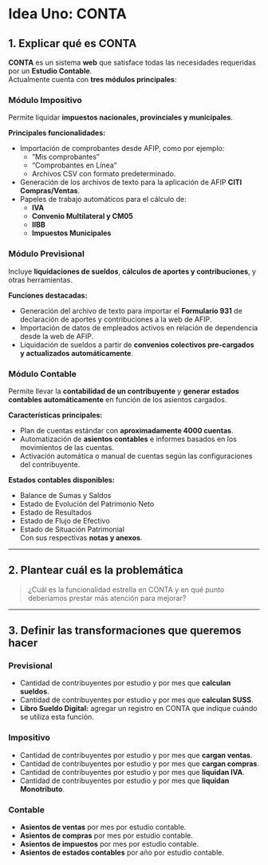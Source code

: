 # Idea Uno: CONTA

## 1. Explicar qué es CONTA

**CONTA** es un sistema **web** que satisface todas las necesidades requeridas por un **Estudio Contable**.  
Actualmente cuenta con **tres módulos principales**:

### Módulo Impositivo
Permite liquidar **impuestos nacionales, provinciales y municipales**.

**Principales funcionalidades:**
- Importación de comprobantes desde AFIP, como por ejemplo:
  - “Mis comprobantes”
  - “Comprobantes en Línea”
  - Archivos CSV con formato predeterminado.
- Generación de los archivos de texto para la aplicación de AFIP **CITI Compras/Ventas**.
- Papeles de trabajo automáticos para el cálculo de:
  - **IVA**
  - **Convenio Multilateral y CM05**
  - **IIBB**
  - **Impuestos Municipales**

### Módulo Previsional
Incluye **liquidaciones de sueldos**, **cálculos de aportes y contribuciones**, y otras herramientas.

**Funciones destacadas:**
- Generación del archivo de texto para importar el **Formulario 931** de declaración de aportes y contribuciones a la web de AFIP.
- Importación de datos de empleados activos en relación de dependencia desde la web de AFIP.
- Liquidación de sueldos a partir de **convenios colectivos pre-cargados y actualizados automáticamente**.

### Módulo Contable
Permite llevar la **contabilidad de un contribuyente** y **generar estados contables automáticamente** en función de los asientos cargados.

**Características principales:**
- Plan de cuentas estándar con **aproximadamente 4000 cuentas**.
- Automatización de **asientos contables** e informes basados en los movimientos de las cuentas.
- Activación automática o manual de cuentas según las configuraciones del contribuyente.

**Estados contables disponibles:**
- Balance de Sumas y Saldos  
- Estado de Evolución del Patrimonio Neto  
- Estado de Resultados  
- Estado de Flujo de Efectivo  
- Estado de Situación Patrimonial  
Con sus respectivas **notas y anexos**.

---

## 2. Plantear cuál es la problemática

> ¿Cuál es la funcionalidad estrella en CONTA y en qué punto deberíamos prestar más atención para mejorar?

---

## 3. Definir las transformaciones que queremos hacer

### Previsional
- Cantidad de contribuyentes por estudio y por mes que **calculan sueldos**.  
- Cantidad de contribuyentes por estudio y por mes que **calculan SUSS**.  
- **Libro Sueldo Digital:** agregar un registro en CONTA que indique cuándo se utiliza esta función.

### Impositivo
- Cantidad de contribuyentes por estudio y por mes que **cargan ventas**.  
- Cantidad de contribuyentes por estudio y por mes que **cargan compras**.  
- Cantidad de contribuyentes por estudio y por mes que **liquidan IVA**.  
- Cantidad de contribuyentes por estudio y por mes que **liquidan Monotributo**.

### Contable
- **Asientos de ventas** por mes por estudio contable.  
- **Asientos de compras** por mes por estudio contable.  
- **Asientos de impuestos** por mes por estudio contable.  
- **Asientos de estados contables** por año por estudio contable.
